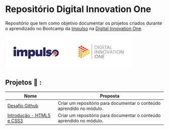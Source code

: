 # Repositório Digital Innovation One
Repositório que tem como objetivo documentar os projetos criados durante o aprendizado no Bootcamp da [Impulso](https://impulso.work/) na [Digital Innovation One](digitalinnovation.one).

[<img src="https://github.com/lucas-franca/Digital-Innovation-One/blob/main/src/cover-impulso.jpg" alt="#" width="200"/>](https://impulso.work/)
[<img src="https://github.com/lucas-franca/Digital-Innovation-One/blob/main/src/cover-dio.jpg" alt="#" width="200"/>](https://digitalinnovation.one)


## Projetos :rocket: :

| Nome | Proposta |
| ------ | ------ |
| [Desafio Github](https://github.com/lucas-franca/Digital-Innovation-One/tree/main/desafio-github) | Criar um repositório para documentar o conteúdo aprendido no módulo. |
| [Introdução - HTML5 e CSS3](https://github.com/lucas-franca/Digital-Innovation-One/tree/main/introducao-html5-css3) | Criar um repositório para documentar o conteúdo aprendido no módulo. |
